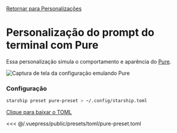 [Retornar para Personalizações](./README.md#pure)

# Personalização do prompt do terminal com Pure

Essa personalização simula o comportamento e aparência do [Pure](https://github.com/sindresorhus/pure).

![Captura de tela da configuração emulando Pure](/presets/img/pure-preset.png)

### Configuração

```sh
starship preset pure-preset > ~/.config/starship.toml
```

[Clique para baixar o TOML](/presets/toml/pure-preset.toml)

<<< @/.vuepress/public/presets/toml/pure-preset.toml
